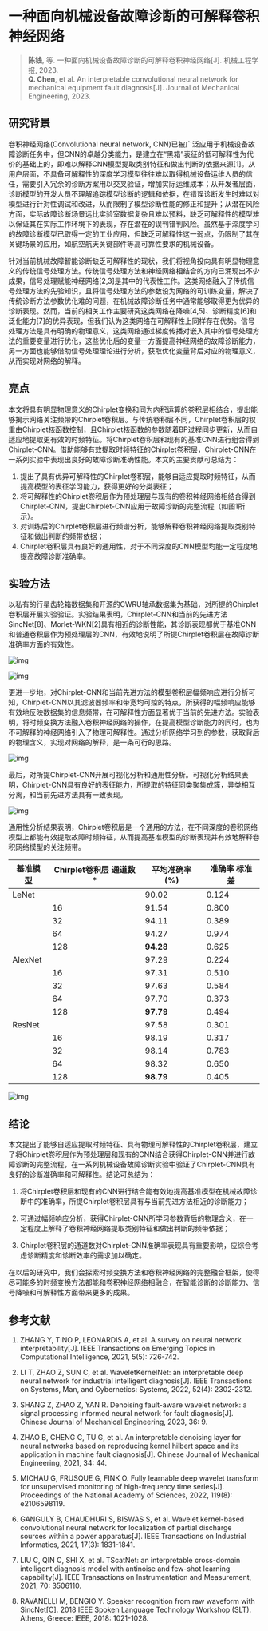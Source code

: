# 一种面向机械设备故障诊断的可解释卷积神经网络

> **陈钱**, 等. 一种面向机械设备故障诊断的可解释卷积神经网络[J]. 机械工程学报, 2023. <br> **Q. Chen**, et al. An interpretable convolutional neural network for mechanical equipment fault diagnosis[J]. Journal of Mechanical Engineering, 2023.

## 研究背景

卷积神经网络(Convolutional neural network, CNN)已被广泛应用于机械设备故障诊断任务中，但CNN的卓越分类能力，是建立在“黑箱”表征的低可解释性为代价的基础上的，即难以解释CNN模型提取类别特征和做出判断的依据来源[1]。从用户层面，不具备可解释性的深度学习模型往往难以取得机械设备运维人员的信任，需要引入冗余的诊断方案用以交叉验证，增加实际运维成本；从开发者层面，诊断模型的开发人员不理解追踪模型诊断的逻辑和依据，在错误诊断发生时难以对模型进行针对性调试和改进，从而限制了模型诊断性能的修正和提升；从潜在风险方面，实际故障诊断场景远比实验室数据复杂且难以预料，缺乏可解释性的模型难以保证其在实际工作环境下的表现，存在潜在的误判错判风险。虽然基于深度学习的故障诊断模型已取得一定的工业应用，但缺乏可解释性这一弱点，仍限制了其在关键场景的应用，如航空航天关键部件等高可靠性要求的机械设备。

针对当前机械故障智能诊断缺乏可解释性的现状，我们将视角投向具有明显物理意义的传统信号处理方法。传统信号处理方法和神经网络相结合的方向已涌现出不少成果，信号处理赋能神经网络[2,3]是其中的代表性工作。这类网络融入了传统信号处理方法的先验知识，且将信号处理方法的参数设为网络的可训练变量，解决了传统诊断方法参数优化难的问题，在机械故障诊断任务中通常能够取得更为优异的诊断表现。然而，当前的相关工作主要研究这类网络在降噪[4,5]、诊断精度[6]和泛化能力[7]的优异表现，但我们认为这类网络在可解释性上同样存在优势。信号处理方法是具有明确的物理意义，这类网络通过梯度传播对嵌入其中的信号处理方法的重要变量进行优化，这些优化后的变量一方面提高神经网络的故障诊断能力，另一方面也能够借助信号处理理论进行分析，获取优化变量背后对应的物理意义，从而实现对网络的解释。

## 亮点

本文将具有明显物理意义的Chirplet变换和同为内积运算的卷积层相结合，提出能够揭示网络关注频带的Chirplet卷积层。与传统卷积层不同，Chirplet卷积层的权重由Chirplet核函数控制，且Chirplet核函数的参数随着BP过程同步更新，从而自适应地提取更有效的时频特征。将Chirplet卷积层和现有的基准CNN进行组合得到Chirplet-CNN。借助能够有效提取时频特征的Chirplet卷积层，Chirplet-CNN在一系列实验中表现出良好的故障诊断准确性能。本文的主要贡献可总结为：

1. 提出了具有优异可解释性的Chirplet卷积层，能够自适应提取时频特征，从而提高模型的表征学习能力，获得更好的分类表征；
2. 将可解释性的Chirplet卷积层作为预处理层与现有的卷积神经网络相结合得到Chirplet-CNN，提出Chirplet-CNN应用于故障诊断的完整流程（如图1所示）。
3. 对训练后的Chirplet卷积层进行频谱分析，能够解释卷积神经网络提取类别特征和做出判断的频带依据；
4. Chirplet卷积层具有良好的通用性，对于不同深度的CNN模型均能一定程度地提高故障诊断准确率。


## 实验方法

以私有的行星齿轮箱数据集和开源的CWRU轴承数据集为基础，对所提的Chirplet卷积层开展实验验证。实验结果表明，Chirplet-CNN和当前的先进方法SincNet[8]、Morlet-WKN[2]具有相近的诊断性能，其诊断表现都优于基准CNN和普通卷积层作为预处理层的CNN，有效地说明了所提Chirplet卷积层在故障诊断准确率方面的有效性。

![img](images/clip_image002.jpg)

![img](images/clip_image002-1703306597301-2.jpg)

更进一步地，对Chirplet-CNN和当前先进方法的模型卷积层幅频响应进行分析可知，Chirplet-CNN以其滤波器频率和带宽均可控的特点，所获得的幅频响应能够有效地反映数据集的信息频带，在可解释性方面显著优于当前的先进方法。实验表明，将时频变换方法融入卷积神经网络的操作，在提高模型诊断能力的同时，也为不可解释的神经网络引入了物理可解释性。通过分析网络学习到的参数，获取背后的物理含义，实现对网络的解释，是一条可行的思路。

![img](images/clip_image002-1703306619597-4.jpg)

最后，对所提Chirplet-CNN开展可视化分析和通用性分析。可视化分析结果表明，Chirplet-CNN具有良好的表征能力，所提取的特征同类聚集成簇，异类相互分离，和当前先进方法具有一致表现。

![img](images/clip_image002-1703306633754-6.jpg)

通用性分析结果表明，Chirplet卷积层是一个通用的方法，在不同深度的卷积网络模型上都能有效提取故障时频特征，从而提高基准模型的诊断表现并有效地解释卷积网络模型的关注频带。

| 基准模型 | Chirplet卷积层  通道数* | 平均准确率(%) | 准确率  标准差 |
| -------- | ----------------------- | ------------- | -------------- |
| LeNet    |                         | 90.02         | 0.124          |
|          | 16                      | 91.54         | 0.800          |
|          | 32                      | 94.11         | 0.389          |
|          | 64                      | 94.27         | 0.974          |
|          | 128                     | **94.28**     | 0.625          |
| AlexNet  |                         | 97.29         | 0.224          |
|          | 16                      | 97.31         | 0.510          |
|          | 32                      | 97.63         | 0.584          |
|          | 64                      | 97.70         | 0.373          |
|          | 128                     | **97.79**     | 0.494          |
| ResNet   |                         | 97.58         | 0.301          |
|          | 16                      | 98.19         | 0.317          |
|          | 32                      | 98.14         | 0.783          |
|          | 64                      | 98.32         | 0.650          |
|          | 128                     | **98.79**     | 0.405          |

![img](images/clip_image002-1703306656602-8.jpg)

## 结论

本文提出了能够自适应提取时频特征、具有物理可解释性的Chirplet卷积层，建立了将Chirplet卷积层作为预处理层和现有的CNN结合获得Chirplet-CNN并进行故障诊断的完整流程，在一系列机械设备故障诊断实验中验证了Chirplet-CNN具有良好的诊断准确率和可解释性。结论可总结为：

1. 将Chirplet卷积层和现有的CNN进行结合能有效地提高基准模型在机械故障诊断中的准确率，所提Chirplet卷积层具有与当前先进方法相近的诊断能力；

2. 可通过幅频响应分析，获得Chirplet-CNN所学习参数背后的物理含义，在一定程度上解释了卷积神经网络提取类别特征和做出判断的频带依据；
2. Chirplet卷积层的通道数对Chirplet-CNN准确率表现具有重要影响，应综合考虑诊断精度和诊断效率的需求加以确定。

  在以后的研究中，我们会探索时频变换方法和卷积神经网络的完整融合框架，使得尽可能多的时频变换方法都能和卷积神经网络相融合，在智能诊断的诊断能力、信号降噪和可解释性方面带来更多的成果。

## 参考文献

1. ZHANG Y, TINO P, LEONARDIS A, et al. A survey on neural network interpretability[J]. IEEE Transactions on Emerging Topics in Computational Intelligence, 2021, 5(5): 726-742.

2. LI T, ZHAO Z, SUN C, et al. WaveletKernelNet: an interpretable deep neural network for industrial intelligent diagnosis[J]. IEEE Transactions on Systems, Man, and Cybernetics: Systems, 2022, 52(4): 2302-2312.

3. SHANG Z, ZHAO Z, YAN R. Denoising fault-aware wavelet network: a signal processing informed neural network for fault diagnosis[J]. Chinese Journal of Mechanical Engineering, 2023, 36: 9.

4. ZHAO B, CHENG C, TU G, et al. An interpretable denoising layer for neural networks based on reproducing kernel hilbert space and its application in machine fault diagnosis[J]. Chinese Journal of Mechanical Engineering, 2021, 34: 44.

5. MICHAU G, FRUSQUE G, FINK O. Fully learnable deep wavelet transform for unsupervised monitoring of high-frequency time series[J]. Proceedings of the National Academy of Sciences, 2022, 119(8): e2106598119.

6. GANGULY B, CHAUDHURI S, BISWAS S, et al. Wavelet kernel-based convolutional neural network for localization of partial discharge sources within a power apparatus[J]. IEEE Transactions on Industrial Informatics, 2021, 17(3): 1831-1841.

7. LIU C, QIN C, SHI X, et al. TScatNet: an interpretable cross-domain intelligent diagnosis model with antinoise and few-shot learning capability[J]. IEEE Transactions on Instrumentation and Measurement, 2021, 70: 3506110.

8. RAVANELLI M, BENGIO Y. Speaker recognition from raw waveform with SincNet[C]. 2018 IEEE Spoken Language Technology Workshop (SLT). Athens, Greece: IEEE, 2018: 1021-1028.

